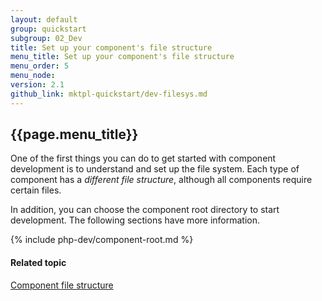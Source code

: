 ```yaml
---
layout: default
group: quickstart
subgroup: 02_Dev
title: Set up your component's file structure
menu_title: Set up your component's file structure
menu_order: 5
menu_node: 
version: 2.1
github_link: mktpl-quickstart/dev-filesys.md
---
```


## {{page.menu_title}}

One of the first things you can do to get started with component development is to understand and set up the file system. Each type of component has a *different file structure*, although all components require certain files.

In addition, you can choose the component root directory to start development. The following sections have more information.

{% include php-dev/component-root.md %}

#### Related topic
<a href="{{page.baseurl}}extension-dev-guide/module-file-structure.html">Component file structure</a>
